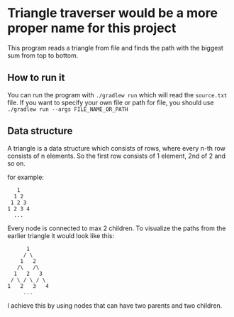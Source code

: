 # Triangle traverser would be a more proper name for this project

This program reads a triangle from file and finds the path with the biggest sum from top to bottom.

## How to run it
You can run the program with `./gradlew run` which will read the `source.txt` file. 
If you want to specify your own file or path for file, you should use `./gradlew run --args FILE_NAME_OR_PATH`

## Data structure
A triangle is a data structure which consists of rows, where every n-th row consists of n elements.
So the first row consists of 1 element, 2nd of 2 and so on.

for example:

       1
      1 2
     1 2 3
    1 2 3 4
      ...

Every node is connected to max 2 children. To visualize the paths from the earlier triangle it would look like this:
    
          1
         / \
        1   2
       /\   /\
      1   2   3
     / \ / \ / \
    1   2   3   4
         ...
I achieve this by using nodes that can have two parents and two children.
